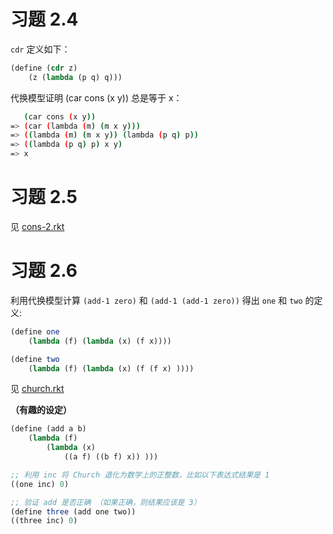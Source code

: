 # 习题 2.4 

`cdr` 定义如下：

``` scheme
(define (cdr z)
    (z (lambda (p q) q)))
```

代换模型证明 (car cons (x y)) 总是等于 x： 

``` bash
   (car cons (x y))
=> (car (lambda (m) (m x y)))
=> ((lambda (m) (m x y)) (lambda (p q) p))
=> ((lambda (p q) p) x y)
=> x
```

# 习题 2.5

见 [cons-2.rkt](./cons-2.rkt)


# 习题 2.6 

利用代换模型计算 `(add-1 zero)` 和 `(add-1 (add-1 zero))` 得出 `one` 和 `two` 的定义: 

``` scheme
(define one
    (lambda (f) (lambda (x) (f x))))

(define two
    (lambda (f) (lambda (x) (f (f x) ))))
```

见 [church.rkt](./church.rkt)


**（有趣的设定）**


``` scheme 
(define (add a b)
    (lambda (f)
        (lambda (x)
            ((a f) ((b f) x)) )))

;; 利用 inc 将 Church 退化为数学上的正整数，比如以下表达式结果是 1 
((one inc) 0)

;; 验证 add 是否正确 （如果正确，则结果应该是 3）
(define three (add one two))
((three inc) 0)
```
